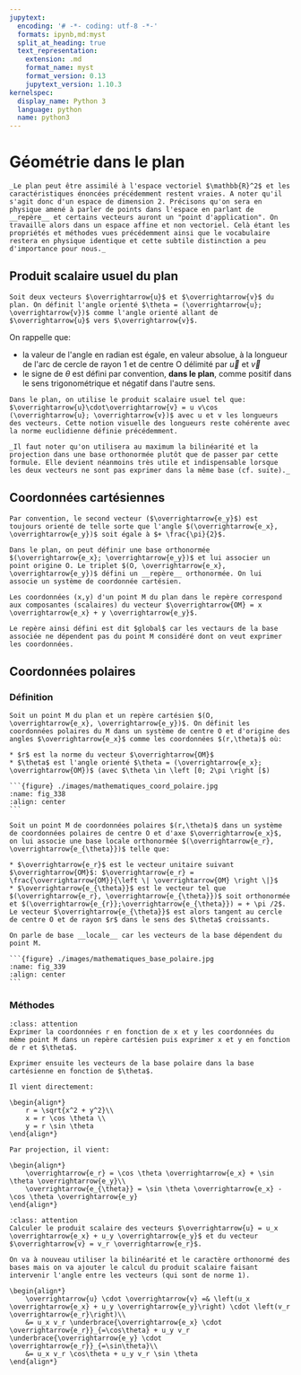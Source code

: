 ```yaml
---
jupytext:
  encoding: '# -*- coding: utf-8 -*-'
  formats: ipynb,md:myst
  split_at_heading: true
  text_representation:
    extension: .md
    format_name: myst
    format_version: 0.13
    jupytext_version: 1.10.3
kernelspec:
  display_name: Python 3
  language: python
  name: python3
---
```

# Géométrie dans le plan
````{topic} Remarque
_Le plan peut être assimilé à l'espace vectoriel $\mathbb{R}^2$ et les caractéristiques énoncées précédemment restent vraies. A noter qu'il s'agit donc d'un espace de dimension 2. Précisons qu'on sera en physique amené à parler de points dans l'espace en parlant de __repère__ et certains vecteurs auront un "point d'application". On travaille alors dans un espace affine et non vectoriel. Celà étant les propriétés et méthodes vues précédemment ainsi que le vocabulaire restera en physique identique et cette subtile distinction a peu d'importance pour nous._
````

## Produit scalaire usuel du plan

````{topic} Angle orienté du plan
Soit deux vecteurs $\overrightarrow{u}$ et $\overrightarrow{v}$ du plan. On définit l'angle orienté $\theta = (\overrightarrow{u}; \overrightarrow{v})$ comme l'angle orienté allant de $\overrightarrow{u}$ vers $\overrightarrow{v}$.
````

On rappelle que:
* la valeur de l'angle en radian est égale, en valeur absolue, à la longueur de l'arc de cercle de rayon 1 et de centre O délimité par $\overrightarrow{u}$ et $\overrightarrow{v}$
* le signe de $\theta$ est défini par convention, __dans le plan__, comme positif dans le sens trigonométrique et négatif dans l'autre sens.


````{topic} Produit scalaire usuel du plan
Dans le plan, on utilise le produit scalaire usuel tel que: $\overrightarrow{u}\cdot\overrightarrow{v} = u v\cos (\overrightarrow{u}; \overrightarrow{v})$ avec u et v les longueurs des vecteurs. Cette notion visuelle des longueurs reste cohérente avec la norme euclidienne définie précédemment.

_Il faut noter qu'on utilisera au maximum la bilinéarité et la projection dans une base orthonormée plutôt que de passer par cette formule. Elle devient néanmoins très utile et indispensable lorsque les deux vecteurs ne sont pas exprimer dans la même base (cf. suite)._
````



## Coordonnées cartésiennes
````{margin}
Par convention, le second vecteur ($\overrightarrow{e_y}$) est toujours orienté de telle sorte que l'angle $(\overrightarrow{e_x}, \overrightarrow{e_y})$ soit égale à $+ \frac{\pi}{2}$.
````
````{important} __Coordonnées cartésiennes__  
Dans le plan, on peut définir une base orthonormée $(\overrightarrow{e_x}; \overrightarrow{e_y})$ et lui associer un point origine O. Le triplet $(O, \overrightarrow{e_x}, \overrightarrow{e_y})$ défini un __repère__ orthonormée. On lui associe un système de coordonnée cartésien.

Les coordonnées (x,y) d'un point M du plan dans le repère correspond aux composantes (scalaires) du vecteur $\overrightarrow{OM} = x \overrightarrow{e_x} + y \overrightarrow{e_y}$.

Le repère ainsi défini est dit $global$ car les vectaurs de la base associée ne dépendent pas du point M considéré dont on veut exprimer les coordonnées.
````

## Coordonnées polaires

### Définition
````{important} __Système de coordonnées polaires.__  
Soit un point M du plan et un repère cartésien $(O, \overrightarrow{e_x}, \overrightarrow{e_y})$. On définit les coordonnées polaires du M dans un système de centre O et d'origine des angles $\overrightarrow{e_x}$ comme les coordonnées $(r,\theta)$ où:

* $r$ est la norme du vecteur $\overrightarrow{OM}$
* $\theta$ est l'angle orienté $\theta = (\overrightarrow{e_x}; \overrightarrow{OM})$ (avec $\theta \in \left [0; 2\pi \right [$)

```{figure} ./images/mathematiques_coord_polaire.jpg
:name: fig_338
:align: center
```
````

````{important} __Base polaire__  
Soit un point M de coordonnées polaires $(r,\theta)$ dans un système de coordonnées polaires de centre O et d'axe $\overrightarrow{e_x}$, on lui associe une base locale orthonormée $(\overrightarrow{e_r}, \overrightarrow{e_{\theta}})$ telle que:

* $\overrightarrow{e_r}$ est le vecteur unitaire suivant $\overrightarrow{OM}$: $\overrightarrow{e_r} = \frac{\overrightarrow{OM}}{\left \| \overrightarrow{OM} \right \|}$
* $\overrightarrow{e_{\theta}}$ est le vecteur tel que $(\overrightarrow{e_r}, \overrightarrow{e_{\theta}})$ soit orthonormée et $(\overrightarrow{e_{r}};\overrightarrow{e_{\theta}}) = + \pi /2$. Le vecteur $\overrightarrow{e_{\theta}}$ est alors tangent au cercle de centre O et de rayon $r$ dans le sens des $\theta$ croissants.

On parle de base __locale__ car les vecteurs de la base dépendent du point M.

```{figure} ./images/mathematiques_base_polaire.jpg
:name: fig_339
:align: center
```
````

### Méthodes

````{admonition} Correspondance cartésien polaire 
:class: attention
Exprimer la coordonnées r en fonction de x et y les coordonnées du même point M dans un repère cartésien puis exprimer x et y en fonction de r et $\theta$.

Exprimer ensuite les vecteurs de la base polaire dans la base cartésienne en fonction de $\theta$.
````

````{topic} Correction
Il vient directement:

\begin{align*}
	r = \sqrt{x^2 + y^2}\\
	x = r \cos \theta \\
	y = r \sin \theta
\end{align*}

Par projection, il vient:

\begin{align*}
	\overrightarrow{e_r} = \cos \theta \overrightarrow{e_x} + \sin \theta \overrightarrow{e_y}\\
	\overrightarrow{e_{\theta}} = \sin \theta \overrightarrow{e_x} - \cos \theta \overrightarrow{e_y}
\end{align*}
````

````{admonition} Produit scalaire 
:class: attention
Calculer le produit scalaire des vecteurs $\overrightarrow{u} = u_x \overrightarrow{e_x} + u_y \overrightarrow{e_y}$ et du vecteur $\overrightarrow{v} = v_r \overrightarrow{e_r}$.
````

````{topic} Correction
On va à nouveau utiliser la bilinéarité et le caractère orthonormé des bases mais on va ajouter le calcul du produit scalaire faisant intervenir l'angle entre les vecteurs (qui sont de norme 1).

\begin{align*}
	\overrightarrow{u} \cdot \overrightarrow{v} =& \left(u_x \overrightarrow{e_x} + u_y \overrightarrow{e_y}\right) \cdot \left(v_r \overrightarrow{e_r}\right)\\
	&= u_x v_r \underbrace{\overrightarrow{e_x} \cdot \overrightarrow{e_r}}_{=\cos\theta} + u_y v_r \underbrace{\overrightarrow{e_y} \cdot \overrightarrow{e_r}}_{=\sin\theta}\\
	&= u_x v_r \cos\theta + u_y v_r \sin \theta
\end{align*}
````
